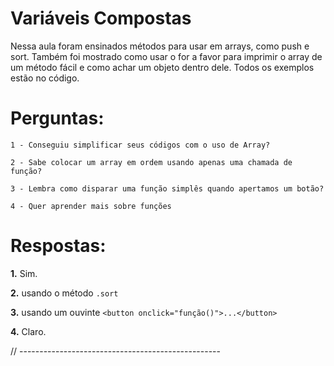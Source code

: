 # Variáveis Compostas

Nessa aula foram ensinados métodos para usar em arrays, como push e sort. Também foi mostrado como usar o for a favor para imprimir o array de um método fácil e como achar um objeto dentro dele. Todos os exemplos estão no código.

# Perguntas: 
    1 - Conseguiu simplificar seus códigos com o uso de Array?

    2 - Sabe colocar um array em ordem usando apenas uma chamada de função?

    3 - Lembra como disparar uma função simplês quando apertamos um botão?

    4 - Quer aprender mais sobre funções

# Respostas:

**1.** Sim.

**2.** usando o método `.sort`

**3.** usando um ouvinte ` <button onclick="função()">...</button> `

**4.** Claro.

// --------------------------------------------------